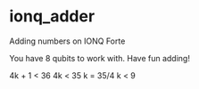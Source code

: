 # ionq_adder
Adding numbers on IONQ Forte

You have 8 qubits to work with. Have fun adding!

4k + 1 < 36
4k < 35
k = 35/4
k < 9